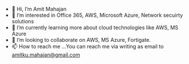 - 👋 Hi, I’m Amit Mahajan
- 👀 I’m interested in Office 365, AWS, Microsoft Azure, Network secuirty solutions
- 🌱 I’m currently learning more about cloud technologies like AWS, MS Azure 
- 💞️ I’m looking to collaborate on AWS, MS Azure, Fortigate.
- 📫 How to reach me ...You can reach me via writing as email to amitku.mahajan@gmail.com

<!---
amitmahajan09/amitmahajan09 is a ✨ special ✨ repository because its `README.md` (this file) appears on your GitHub profile.
You can click the Preview link to take a look at your changes.
--->
